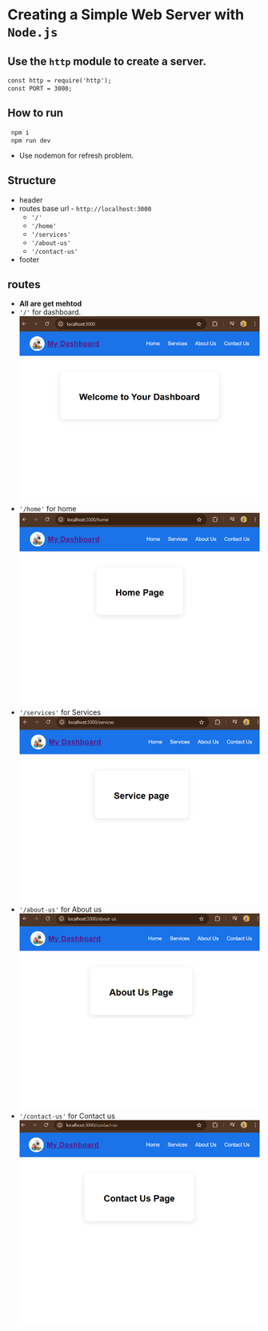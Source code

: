 # Creating a Simple Web Server with ``Node.js``

## Use the `http` module to create a server.
 ```
 const http = require('http');
 const PORT = 3000;
 ```
## How to run
```
 npm i
 npm run dev
 ```
 - Use nodemon for refresh problem.

## Structure
  - header
  - routes base url - `http://localhost:3000`
    - `'/'`
    - `'/home'`
    - `'/services'`
    - `'/about-us'`
    - `'/contact-us'`
  - footer

## routes
 - **All are get mehtod**
 - `'/'` for dashboard.
  ![dashboard](img\dashboard.png)
 - `'/home'` for home
 ![home](img/home.png)
 - `'/services'` for Services
 ![services](img/services.png)
 - `'/about-us'` for About us
 ![about-us](img/about.png)
 - `'/contact-us'` for Contact us
 ![contact-us](img/contact.png)
